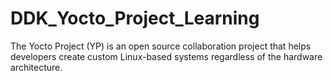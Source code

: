 # DDK_Yocto_Project_Learning
The Yocto Project (YP) is an open source collaboration project that helps developers create custom Linux-based systems regardless of the hardware architecture.
